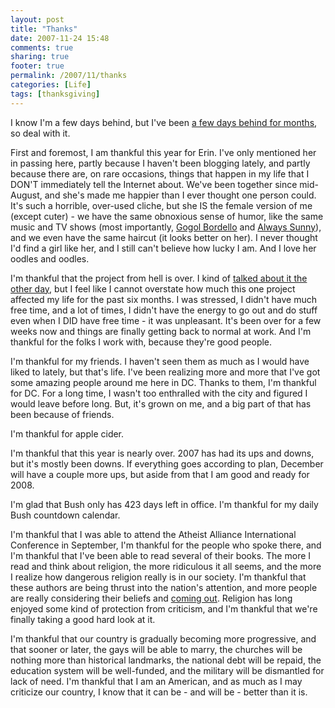 ```yaml
---
layout: post
title: "Thanks"
date: 2007-11-24 15:48
comments: true
sharing: true
footer: true
permalink: /2007/11/thanks
categories: [Life]
tags: [thanksgiving]
---
```

I know I'm a few days behind, but I've been <a href="/archives/2007/11/back_in_the_saddle.php">a few days behind for months</a>, so deal with it.

First and foremost, I am thankful this year for Erin.  I've only mentioned her in passing here, partly because I haven't been blogging lately, and partly because there are, on rare occasions, things that happen in my life that I DON'T immediately tell the Internet about.  We've been together since mid-August, and she's made me happier than I ever thought one person could.  It's such a horrible, over-used cliche, but she IS the female version of me (except cuter) - we have the same obnoxious sense of humor, like the same music and TV shows (most importantly, <a href="http://www.gogolbordello.com/">Gogol Bordello</a> and <a href="http://www.fxnetworks.com/shows/originals/sunny/">Always Sunny</a>), and we even have the same haircut (it looks better on her).  I never thought I'd find a girl like her, and I still can't believe how lucky I am.  And I love her oodles and oodles.

I'm thankful that the project from hell is over.  I kind of <a href="/archives/2007/11/back_in_the_saddle.php">talked about it the other day</a>, but I feel like I cannot overstate how much this one project affected my life for the past six months.  I was stressed, I didn't have much free time, and a lot of times, I didn't have the energy to go out and do stuff even when I DID have free time - it was unpleasant.  It's been over for a few weeks now and things are finally getting back to normal at work.  And I'm thankful for the folks I work with, because they're good people.

I'm thankful for my friends.  I haven't seen them as much as I would have liked to lately, but that's life.  I've been realizing more and more that I've got some amazing people around me here in DC.  Thanks to them, I'm thankful for DC.  For a long time, I wasn't too enthralled with the city and figured I would leave before long.  But, it's grown on me, and a big part of that has been because of friends.

I'm thankful for apple cider.

I'm thankful that this year is nearly over.  2007 has had its ups and downs, but it's mostly been downs.  If everything goes according to plan, December will have a couple more ups, but aside from that I am good and ready for 2008.

I'm glad that Bush only has 423 days left in office.  I'm thankful for my daily Bush countdown calendar.

I'm thankful that I was able to attend the Atheist Alliance International Conference in September, I'm thankful for the people who spoke there, and I'm thankful that I've been able to read several of their books.  The more I read and think about religion, the more ridiculous it all seems, and the more I realize how dangerous religion really is in our society.  I'm thankful that these authors are being thrust into the nation's attention, and more people are really considering their beliefs and <a href="http://outcampaign.org/">coming out</a>.  Religion has long enjoyed some kind of protection from criticism, and I'm thankful that we're finally taking a good hard look at it.

I'm thankful that our country is gradually becoming more progressive, and that sooner or later, the gays will be able to marry, the churches will be nothing more than historical landmarks, the national debt will be repaid, the education system will be well-funded, and the military will be dismantled for lack of need.  I'm thankful that I am an American, and as much as I may criticize our country, I know that it can be - and will be - better than it is.

